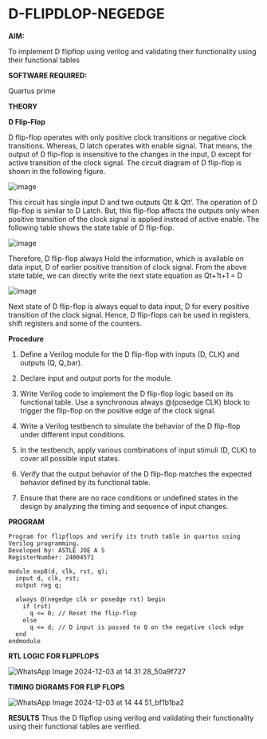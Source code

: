 # D-FLIPDLOP-NEGEDGE

**AIM:**

To implement  D flipflop using verilog and validating their functionality using their functional tables

**SOFTWARE REQUIRED:**

Quartus prime

**THEORY**

**D Flip-Flop**

D flip-flop operates with only positive clock transitions or negative clock transitions. Whereas, D latch operates with enable signal. That means, the output of D flip-flop is insensitive to the changes in the input, D except for active transition of the clock signal. The circuit diagram of D flip-flop is shown in the following figure.

![image](https://github.com/naavaneetha/D-FLIPDLOP-NEGEDGE/assets/154305477/48c81fe8-bc3f-40e7-95e2-519fc155ad51)

This circuit has single input D and two outputs Qtt & Qtt’. The operation of D flip-flop is similar to D Latch. But, this flip-flop affects the outputs only when positive transition of the clock signal is applied instead of active enable. The following table shows the state table of D flip-flop.

![image](https://github.com/naavaneetha/D-FLIPDLOP-NEGEDGE/assets/154305477/e5f3fda7-68ec-4a3a-a0a4-cf6f9cc4ab55)

Therefore, D flip-flop always Hold the information, which is available on data input, D of earlier positive transition of clock signal. From the above state table, we can directly write the next state equation as Qt+1t+1 = D

![image](https://github.com/naavaneetha/D-FLIPDLOP-NEGEDGE/assets/154305477/8592c0d8-2917-4142-91b9-d6c30dd891d2)

Next state of D flip-flop is always equal to data input, D for every positive transition of the clock signal. Hence, D flip-flops can be used in registers, shift registers and some of the counters.

**Procedure**

1. Define a Verilog module for the D flip-flop with inputs (D, CLK) and outputs (Q, Q_bar).

2. Declare input and output ports for the module.

3. Write Verilog code to implement the D flip-flop logic based on its functional table. Use a synchronous always @(posedge CLK) block to trigger the flip-flop on the positive edge of the clock signal.

4. Write a Verilog testbench to simulate the behavior of the D flip-flop under different input conditions.

5. In the testbench, apply various combinations of input stimuli (D, CLK) to cover all possible input states.

6. Verify that the output behavior of the D flip-flop matches the expected behavior defined by its functional table.

7. Ensure that there are no race conditions or undefined states in the design by analyzing the timing and sequence of input changes.

**PROGRAM**
```
Program for flipflops and verify its truth table in quartus using Verilog programming.
Developed by: ASTLE JOE A S
RegisterNumber: 24004571

module exp8(d, clk, rst, q);
  input d, clk, rst;
  output reg q;

  always @(negedge clk or posedge rst) begin
    if (rst)
      q <= 0; // Reset the flip-flop
    else
      q <= d; // D input is passed to Q on the negative clock edge
  end
endmodule
```


**RTL LOGIC FOR FLIPFLOPS**

![WhatsApp Image 2024-12-03 at 14 31 28_50a9f727](https://github.com/user-attachments/assets/25ac3727-322b-4510-ac2b-1bdac6ddb5c8)


**TIMING DIGRAMS FOR FLIP FLOPS**

![WhatsApp Image 2024-12-03 at 14 44 51_bf1b1ba2](https://github.com/user-attachments/assets/41d4f04a-a9b9-4e38-b5dc-1d3310ac3de3)

**RESULTS**
Thus the D flipflop using verilog and validating their functionality using their functional tables are verified.
